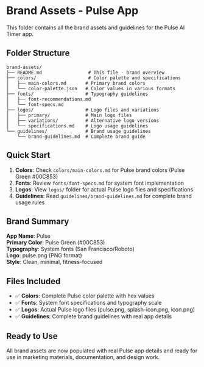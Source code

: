 # Brand Assets - Pulse App

This folder contains all the brand assets and guidelines for the Pulse AI Timer app.

## Folder Structure

```
brand-assets/
├── README.md                 # This file - brand overview
├── colors/                   # Color palette and specifications
│   ├── main-colors.md       # Primary brand colors
│   └── color-palette.json   # Color values in various formats
├── fonts/                   # Typography guidelines
│   ├── font-recommendations.md
│   └── font-specs.md
├── logos/                   # Logo files and variations
│   ├── primary/             # Main logo files
│   ├── variations/          # Alternative logo versions
│   └── specifications.md    # Logo usage guidelines
└── guidelines/              # Brand usage guidelines
    └── brand-guidelines.md  # Complete brand guide
```

## Quick Start

1. **Colors**: Check `colors/main-colors.md` for Pulse brand colors (Pulse Green #00C853)
2. **Fonts**: Review `fonts/font-specs.md` for system font implementation
3. **Logos**: View `logos/` folder for actual Pulse logo files and specifications
4. **Guidelines**: Read `guidelines/brand-guidelines.md` for complete brand usage rules

## Brand Summary

**App Name**: Pulse  
**Primary Color**: Pulse Green (#00C853)  
**Typography**: System fonts (San Francisco/Roboto)  
**Logo**: pulse.png (PNG format)  
**Style**: Clean, minimal, fitness-focused  

## Files Included

- ✅ **Colors**: Complete Pulse color palette with hex values
- ✅ **Fonts**: System font specifications and typography scale
- ✅ **Logos**: Actual Pulse logo files (pulse.png, splash-icon.png, icon.png)
- ✅ **Guidelines**: Complete brand guidelines with real app details

## Ready to Use

All brand assets are now populated with real Pulse app details and ready for use in marketing materials, documentation, and design work.
